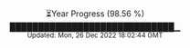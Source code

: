 <p align="center">
⏳Year Progress (98.56 %) <br>
█████████████████████████████▁ <br>
<sub>Updated: Mon, 26 Dec 2022 18:02:44 GMT</sub>
</p>

